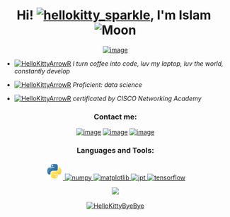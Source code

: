 <h1 align="center"> Hi!  <a href="https://emoji.gg/emoji/2696-hellokitty-sparkle"><img src="https://cdn3.emoji.gg/emojis/2696-hellokitty-sparkle.png" width="64px" height="64px" alt="hellokitty_sparkle"></a>, I'm Islam <img height="40" <a href="https://emoji.gg/emoji/7745-moon"><img src="https://cdn3.emoji.gg/emojis/7745-moon.gif" width="64px" height="64px" alt="Moon"></a></h1>

<p align="center">
 <a href="https://instagram.com/kidnapedkitty" target="_blank"> 
    <img src="https://c.tenor.com/R8wjCxS2MCgAAAAC/oreki-black-and-white-wind.gif" alt="image"/> 
  </a> 
</p>

- <a href="https://emoji.gg/emoji/9691-hellokittyarrowr"><img src="https://cdn3.emoji.gg/emojis/9691-hellokittyarrowr.gif" width="32px" height="32px" alt="HelloKittyArrowR"></a> _I turn coffee into code, luv my laptop, luv the world, constantly develop_

- <a href="https://emoji.gg/emoji/9691-hellokittyarrowr"><img src="https://cdn3.emoji.gg/emojis/9691-hellokittyarrowr.gif" width="32px" height="32px" alt="HelloKittyArrowR"></a> _Proficient: data science_

- <a href="https://emoji.gg/emoji/9691-hellokittyarrowr"><img src="https://cdn3.emoji.gg/emojis/9691-hellokittyarrowr.gif" width="32px" height="32px" alt="HelloKittyArrowR"></a> _certificated by CISCO Networking Academy_

<h3 align="center">Contact me:</h3>
<div align="center">

[![image](https://img.shields.io/badge/LinkedIn-ff69b4?style=for-the-badge&logo=linkedin&logoColor=white)](https://www.linkedin.com/in/islam-moldybayev-19307128b)
[![image](https://img.shields.io/badge/Instagram-ff69b4?style=for-the-badge&logo=instagram&logoColor=white)](https://www.instagram.com/kidnapedkitty)
[![image](https://img.shields.io/badge/Gmail-ff69b4?style=for-the-badge&logo=gmail&logoColor=white)](mailto:islammoldybayev@gmail.com)
  
</div>

<h3 align="center">Languages and Tools:</h3>

<p align="center"> 
 
  <a href="https://www.python.org" target="_blank"> 
    <img src="https://raw.githubusercontent.com/devicons/devicon/master/icons/python/python-original.svg" alt="python" width="40" height="40"/> 
  </a> 
  <a href="https://numpy.org" target="_blank"> 
    <img src="https://upload.wikimedia.org/wikipedia/commons/thumb/3/31/NumPy_logo_2020.svg/1024px-NumPy_logo_2020.svg.png?20200723114325" alt="numpy" width="90" height="40"/> 
  </a> 
   <a href="hhttps://matplotlib.org" target="_blank"> 
    <img src="https://upload.wikimedia.org/wikipedia/commons/thumb/8/84/Matplotlib_icon.svg/360px-Matplotlib_icon.svg.png?20150311090915" alt="matplotlib" width="40" height="40"/> 
  </a> 
  <a href="https://jupyter.org" target="_blank"> 
    <img src="https://upload.wikimedia.org/wikipedia/commons/thumb/3/38/Jupyter_logo.svg/88px-Jupyter_logo.svg.png?20190118024747" alt="jpt" width="40" height="40"/> 
  </a> 
  <a href="https://www.tensorflow.org" target="_blank"> 
    <img src="https://upload.wikimedia.org/wikipedia/commons/thumb/2/2d/Tensorflow_logo.svg/230px-Tensorflow_logo.svg.png?20170429160244" alt="tensorflow" width="40" height="40"/> 
  </a> 
  
</p>

<p align= "center">
  <img height= "150" src="https://github-readme-stats.vercel.app/api/top-langs/?username=vvsalwayscodin&theme=react&layout=compact" />
</p>
<p align= "center">
  <a href="https://emoji.gg/emoji/5349-hellokittybyebye"><img src="https://cdn3.emoji.gg/emojis/5349-hellokittybyebye.png" width="128px" height="128px" alt="HelloKittyByeBye"></a>
</p>
